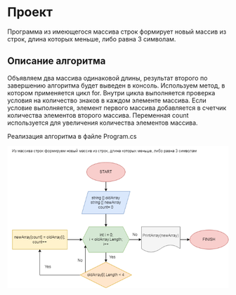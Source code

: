 # Проект

 Программа из имеющегося массива строк формирует новый массив из строк, длина которых меньше, либо равна 3 символам.


## Описание алгоритма
Объявляем два массива одинаковой длины, результат второго по завершению алгоритма будет выведен в консоль. Используем метод, в котором применяется цикл for. Внутри цикла выполняется проверка условия на количество знаков в каждом элементе массива. Если условие выполняется, элемент первого массива добавляется в счетчик количества элементов второго массива. Переменная count используется для увеличения количества элементов массива. 

Реализация алгоритма в файле Program.cs

![Блок-схема алгоритма](/Project/123.png)
